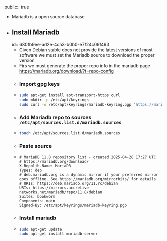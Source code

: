 public:: true

- Mariadb is a open source database
- ## Install Mariadb
  id:: 680fb9ee-ad2e-4ca3-b0b0-e7f24c09f493
	- Given Debian stable does not provide the latest versions of most software we must set the Mariadb source to download the proper version
	- Firs we must generate the proper repo info in the mariadb page https://mariadb.org/download/?t=repo-config
	- ### Import gpg keys
	- ```sh
	  sudo apt-get install apt-transport-https curl
	  sudo mkdir -p /etc/apt/keyrings
	  sudo curl -o /etc/apt/keyrings/mariadb-keyring.pgp 'https://mariadb.org/mariadb_release_signing_key.pgp'
	  ```
	- ### Add Mariadb repo to sources `/etc/apt/sources.list.d/mariadb.sources`
	- ```sh
	  touch /etc/apt/sources.list.d/mariadb.sources
	  ```
	- ### Paste source
	- ```source
	  # MariaDB 11.8 repository list - created 2025-04-28 17:27 UTC
	  # https://mariadb.org/download/
	  X-Repolib-Name: MariaDB
	  Types: deb
	  # deb.mariadb.org is a dynamic mirror if your preferred mirror goes offline. See https://mariadb.org/mirrorbits/ for details.
	  # URIs: https://deb.mariadb.org/11.rc/debian
	  URIs: https://mirrors.accretive-networks.net/mariadb/repo/11.8/debian
	  Suites: bookworm
	  Components: main
	  Signed-By: /etc/apt/keyrings/mariadb-keyring.pgp
	  ```
	- ### Install mariadb
	- ```sh
	  sudo apt-get update
	  sudo apt-get install mariadb-server
	  ```